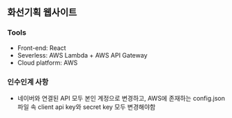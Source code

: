 ## 화선기획 웹사이트 

### Tools
- Front-end: React
- Severless: AWS Lambda + AWS API Gateway
- Cloud platform: AWS

### 인수인계 사항
* 네이버와 연결된 API 모두 본인 계정으로 변경하고, AWS에 존재하는 config.json 파일 속 client api key와 secret key 모두 변경해야함

